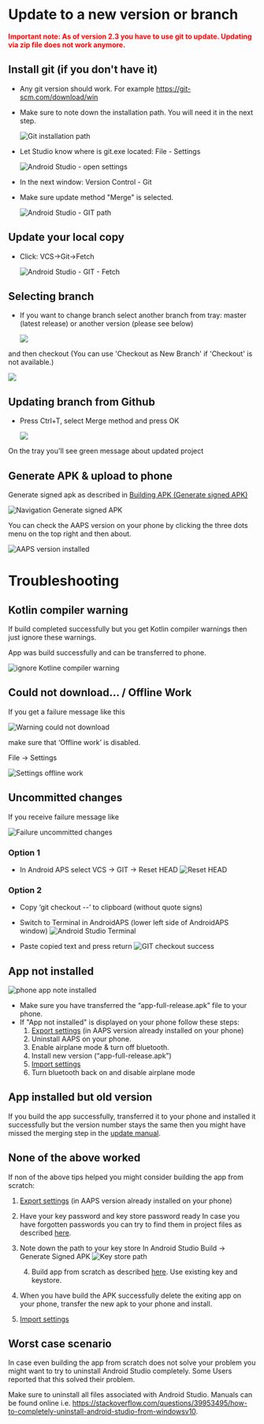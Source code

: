 # Update to a new version or branch

<font color="#FF0000"><b>Important note: As of version 2.3 you have to use git to update. Updating via zip file does not work anymore.</font></b>

## Install git (if you don't have it)

* Any git version should work. For example <https://git-scm.com/download/win>
* Make sure to note down the installation path. You will need it in the next step.
    
    ![Git installation path](../images/Update_GitPath.png)

* Let Studio know where is git.exe located: File - Settings
    
    ![Android Studio - open settings](../images/Update_GitSettings1.png)

* In the next window: Version Control - Git

* Make sure update method "Merge" is selected.
    
    ![Android Studio - GIT path](../images/Update_GitSettings2.png)

## Update your local copy

* Click: VCS->Git->Fetch
    
    ![Android Studio - GIT - Fetch](../images/Update_Fetch.png)

## Selecting branch

* If you want to change branch select another branch from tray: master (latest release) or another version (please see below)
    
    ![](../images/UpdateAAPS1.png)

and then checkout (You can use 'Checkout as New Branch' if 'Checkout' is not available.)

![](../images/UpdateAAPS2.png)

## Updating branch from Github

* Press Ctrl+T, select Merge method and press OK
    
    ![](../images/merge.png)

On the tray you'll see green message about updated project

## Generate APK & upload to phone

Generate signed apk as described in [Building APK (Generate signed APK)](../Installing-AndroidAPS/Building-APK#generate-signed-apk)

![Navigation Generate signed APK](../images/GenerateSignedAPK.PNG)

You can check the AAPS version on your phone by clicking the three dots menu on the top right and then about.

![AAPS version installed](../images/Update_VersionCheck.png)

# Troubleshooting

## Kotlin compiler warning

If build completed successfully but you get Kotlin compiler warnings then just ignore these warnings.

App was build successfully and can be transferred to phone.

![ignore Kotline compiler warning](../images/GIT_WarningIgnore.PNG)

## Could not download… / Offline Work

If you get a failure message like this

![Warning could not download](../images/GIT_Offline1.jpg)

make sure that ‘Offline work’ is disabled.

File -> Settings

![Settings offline work](../images/GIT_Offline2.jpg)

## Uncommitted changes

If you receive failure message like

![Failure uncommitted changes](../images/GIT_TerminalCheckOut0.PNG)

### Option 1

* In Android APS select VCS -> GIT -> Reset HEAD ![Reset HEAD](../images/GIT_TerminalCheckOut3.PNG)

### Option 2

* Copy ‘git checkout --’ to clipboard (without quote signs)
* Switch to Terminal in AndroidAPS (lower left side of AndroidAPS window) ![Android Studio Terminal](../images/GIT_TerminalCheckOut1.PNG)

* Paste copied text and press return ![GIT checkout success](../images/GIT_TerminalCheckOut2.jpg)

## App not installed

![phone app note installed](../images/Update_AppNotInstalled.png)

* Make sure you have transferred the “app-full-release.apk” file to your phone.
* If "App not installed" is displayed on your phone follow these steps: 
    1. [Export settings](../Usage/Objectives#export-import-settings) (in AAPS version already installed on your phone)
    2. Uninstall AAPS on your phone.
    3. Enable airplane mode & turn off bluetooth.
    4. Install new version (“app-full-release.apk”)
    5. [Import settings](../Usage/Objectives#export-import-settings)
    6. Turn bluetooth back on and disable airplane mode

## App installed but old version

If you build the app successfully, transferred it to your phone and installed it successfully but the version number stays the same then you might have missed the merging step in the [update manual](…/Installing-AndroidAPS/Update-to-new-version.html#updating-branch-from-github).

## None of the above worked

If non of the above tips helped you might consider building the app from scratch:

1. [Export settings](../Usage/Objectives#export-import-settings) (in AAPS version already installed on your phone)
2. Have your key password and key store password ready In case you have forgotten passwords you can try to find them in project files as described [here](https://youtu.be/nS3wxnLgZOo).
3. Note down the path to your key store In Android Studio Build -> Generate Signed APK ![Key store path](../images/KeystorePath.PNG)
    
    4. Build app from scratch as described [here](…/Installing-AndroidAPS/Building-APK.html#download-code-and-additional-components). Use existing key and keystore.
4. When you have build the APK successfully delete the exiting app on your phone, transfer the new apk to your phone and install.
5. [Import settings](../Usage/Objectives#export-import-settings)

## Worst case scenario

In case even building the app from scratch does not solve your problem you might want to try to uninstall Android Studio completely. Some Users reported that this solved their problem.

Make sure to uninstall all files associated with Android Studio. Manuals can be found online i.e. <https://stackoverflow.com/questions/39953495/how-to-completely-uninstall-android-studio-from-windowsv10>.